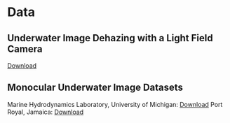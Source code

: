 # Data
## Underwater Image Dehazing with a Light Field Camera
[Download](http://www.umich.edu/~droplf/Dehazing/Dehazing.zip)

## Monocular Underwater Image Datasets
Marine Hydrodynamics Laboratory, University of Michigan:  [Download](http://www.umich.edu/~dropopen/MHL.tar.gz)
Port Royal, Jamaica: [Download](http://www.umich.edu/~dropda/Jamaica.tar.gz)
